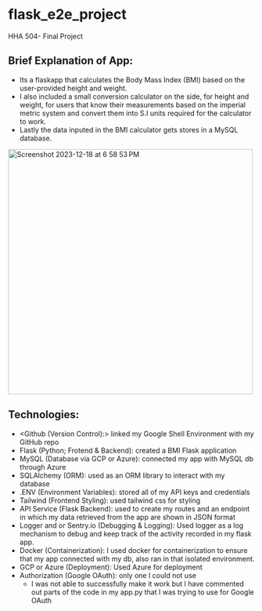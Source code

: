 # flask_e2e_project
HHA 504- Final Project


## Brief Explanation of App:
- Its a flaskapp that calculates the Body Mass Index (BMI) based on the user-provided height and weight.
- I also included a small conversion calculator on the side, for height and weight, for users that know their measurements based on the imperial metric system and convert them into S.I units required for the calculator to work.
- Lastly the data inputed in the BMI calculator gets stores in a MySQL database.
  
 <img width="500" alt="Screenshot 2023-12-18 at 6 58 53 PM" src="https://github.com/angeliki-tzanou/flask_e2e_project/assets/141374140/a103da03-b8dd-485d-9607-fac41cc85f0b">

## Technologies: 
- <Github (Version Control):> linked my Google Shell Environment with my GitHub repo
- Flask (Python; Frotend & Backend): created a BMI Flask application
- MySQL (Database via GCP or Azure): connected my app with MySQL db through Azure
- SQLAlchemy (ORM): used as an ORM library to interact with my database
- .ENV (Environment Variables): stored all of my API keys and credentials
- Tailwind (Frontend Styling): used tailwind css for styling
- API Service (Flask Backend): used to create my routes and an endpoint in which my data retrieved from the app are shown in JSON format
- Logger and or Sentry.io (Debugging & Logging): Used logger as a log mechanism to debug and keep track of the activity recorded in my flask app.
- Docker (Containerization): I used docker for containerization to ensure that my app connected with my db, also ran in that isolated environment.
- GCP or Azure (Deployment): Used Azure for deployment
- Authorization (Google OAuth): only one I could not use
    - I was not able to successfully make it work but I have commented out parts of the code in my app.py that I was trying to use for Google OAuth

 

